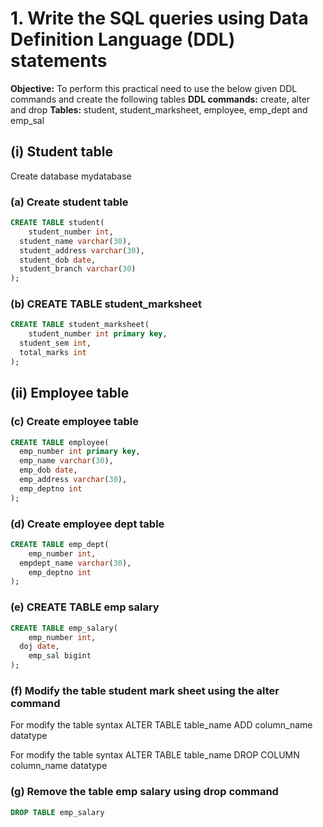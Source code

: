 # 1. Write the SQL queries using Data Definition Language (DDL) statements

**Objective:** To perform this practical need to use the below given DDL commands and create the following tables
**DDL commands:** create, alter and drop
**Tables:** student, student_marksheet, employee, emp_dept and emp_sal

## (i) Student table

Create database mydatabase

### (a) Create student table

```sql
CREATE TABLE student(
	student_number int,
  student_name varchar(30),
  student_address varchar(30),
  student_dob date,
  student_branch varchar(30)
);
```

### (b) CREATE TABLE student_marksheet

```sql
CREATE TABLE student_marksheet(
	student_number int primary key,
  student_sem int,
  total_marks int
);
```

## (ii) Employee table

### (c) Create employee table

```sql
CREATE TABLE employee(
  emp_number int primary key,
  emp_name varchar(30),
  emp_dob date,
  emp_address varchar(30),
  emp_deptno int
);
```

### (d) Create employee dept table

```sql
CREATE TABLE emp_dept(
	emp_number int,
  empdept_name varchar(30),
	emp_deptno int
);
```

### (e) CREATE TABLE emp salary

```sql
CREATE TABLE emp_salary(
	emp_number int,
  doj date,
	emp_sal bigint
);
```

### (f) Modify the table student mark sheet using the alter command

For modify the table syntax
ALTER TABLE table_name ADD column_name datatype

For modify the table syntax
ALTER TABLE table_name DROP COLUMN column_name datatype

### (g) Remove the table emp salary using drop command

```sql
DROP TABLE emp_salary
```
